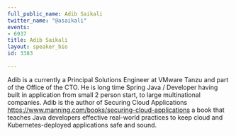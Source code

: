 ```yaml
---
full_public_name: Adib Saikali
twitter_name: "@asaikali"
events:
- 6937
title: Adib Saikali
layout: speaker_bio
id: 3383

---
```

Adib is a currently a Principal Solutions Engineer at VMware Tanzu and part of the Office of the CTO. He is long time Spring Java / Developer having built in application from small 2 person start, to large multinational companies. Adib is the author of Securing Cloud Applications https://www.manning.com/books/securing-cloud-applications  a book that teaches Java developers effective real-world practices to keep cloud and Kubernetes-deployed applications safe and sound.